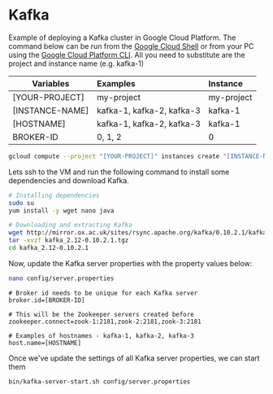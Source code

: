 # Kafka

Example of deploying a Kafka cluster in Google Cloud Platform. The command below can be run from the [Google Cloud Shell](https://cloud.google.com/shell/docs/quickstart) or from your PC using the [Google Cloud Platform CLI](https://cloud.google.com/sdk/). All you need to substitute are the project and instance name (e.g. kafka-1)

| **Variables** | **Examples** | **Instance**  |
| ------------- |:------------- | :----- |
| [YOUR-PROJECT]	| my-project | my-project |
| [INSTANCE-NAME]	| kafka-1, kafka-2, kafka-3    | kafka-1 |
| [HOSTNAME]	| kafka-1, kafka-2, kafka-3 | kafka-1 |
| BROKER-ID	| 0, 1, 2 | 0 |


```bash
gcloud compute --project "[YOUR-PROJECT]" instances create "[INSTANCE-NAME]" --zone "europe-west1-c" --machine-type "n1-standard-1" --subnet "default" --maintenance-policy "MIGRATE" --service-account "1077112676311-compute@developer.gserviceaccount.com" --scopes "https://www.googleapis.com/auth/devstorage.read_only","https://www.googleapis.com/auth/logging.write","https://www.googleapis.com/auth/monitoring.write","https://www.googleapis.com/auth/servicecontrol","https://www.googleapis.com/auth/service.management.readonly","https://www.googleapis.com/auth/trace.append" --tags "http-server" --image "centos-7-v20170523" --image-project "centos-cloud" --boot-disk-size "10" --boot-disk-type "pd-standard" --boot-disk-device-name "[INSTANCE-NAME]"
```

Lets ssh to the VM and run the following command to install some dependencies and download Kafka.

```bash
# Installing dependencies
sudo su
yum install -y wget nano java

# Downloading and extracting Kafka
wget http://mirror.ox.ac.uk/sites/rsync.apache.org/kafka/0.10.2.1/kafka_2.12-0.10.2.1.tgz
tar -xvzf kafka_2.12-0.10.2.1.tgz
cd kafka_2.12-0.10.2.1
```

Now, update the Kafka server properties with the property values below:

```bash
nano config/server.properties
```

```properties
# Broker id needs to be unique for each Kafka server
broker.id=[BROKER-ID]

# This will be the Zookeeper servers created before
zookeeper.connect=zook-1:2181,zook-2:2181,zook-3:2181

# Examples of hostnames - kafka-1, kafka-2, kafka-3
host.name=[HOSTNAME]
```

Once we've update the settings of all Kafka server properties, we can start them

```bash
bin/kafka-server-start.sh config/server.properties
```
